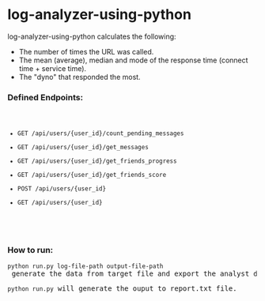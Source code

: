 log-analyzer-using-python
=========================

log-analyzer-using-python calculates the following:


<ul>
<li>The number of times the URL was called.</li>
<li>The mean (average), median and mode of the response time (connect time + service time).</li>
<li>The "dyno" that responded the most.</li>
</ul>

<h3>Defined Endpoints:</h3>
<pre>
<code>
<ul>
<li>GET /api/users/{user_id}/count_pending_messages</li>
<li>GET /api/users/{user_id}/get_messages</li>
<li>GET /api/users/{user_id}/get_friends_progress</li>
<li>GET /api/users/{user_id}/get_friends_score</li>
<li>POST /api/users/{user_id}</li>
<li>GET /api/users/{user_id}</li>
</ul>
</code>
</pre>
<h3> How to run:</h3>
<pre><code>python run.py log-file-path output-file-path</code> generate the data from target file and export the analyst data to the output file.</pre>

<pre><code>python run.py</code> will generate the ouput to report.txt file.

